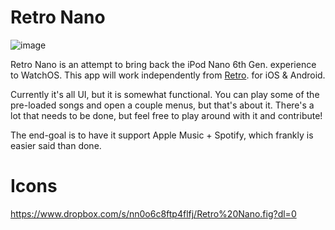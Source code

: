 # Retro Nano

![image](https://user-images.githubusercontent.com/7917503/126097773-3128323b-5bc6-441c-a953-e01815f60add.png)

Retro Nano is an attempt to bring back the iPod Nano 6th Gen. experience to WatchOS. This app will work independently from [Retro](https://beta.retromusic.co). for iOS & Android.

Currently it's all UI, but it is somewhat functional. You can play some of the pre-loaded songs and open a couple menus, but that's about it. There's a lot that needs to be done, but feel free to play around with it and contribute!

The end-goal is to have it support Apple Music + Spotify, which frankly is easier said than done.


# Icons
https://www.dropbox.com/s/nn0o6c8ftp4flfj/Retro%20Nano.fig?dl=0
